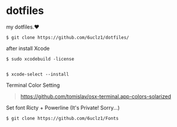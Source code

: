 # dotfiles
my dotfiles.❤️

    $ git clone https://github.com/6uclz1/dotfiles/

after install Xcode

    $ sudo xcodebuild -license


    $ xcode-select --install

Terminal Color Setting

> https://github.com/tomislav/osx-terminal.app-colors-solarized

Set font Ricty + Powerline (It's Private! Sorry...)

    $ git clone https://github.com/6uclz1/Fonts
    

